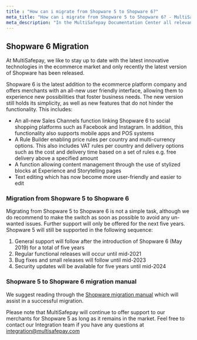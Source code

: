 ```yaml
---
title : "How can i migrate from Shopware 5 to Shopware 6?"
meta_title: "How can i migrate from Shopware 5 to Shopware 6? - MultiSafepay Documentation Center"
meta_description: "In the MultiSafepay Documentation Center all relevant information regarding our Plugins and API. As well as Support pages for Payment Method, Tools and General Questions. You can also find the contact details of our Support Team and Integration Team."
---
```


## Shopware 6 Migration

At MultiSafepay, we like to stay up to date with the latest innovative technologies in the ecommerce market and only recently the latest version of Shopware has been released.

Shopware 6 is the latest addition to the ecommerce platform company and offers merchants with an all-new user friendly interface, allowing them to experience new possibilities that foster business needs. The new version still holds its simplicity, as well as new features that do not hinder the functionality. This includes:

* An all-new Sales Channels function linking Shopware 6 to social shopping platforms such as Facebook and Instagram. In addition, this functionality also supports mobile apps and POS systems
* A Rule Builder enabling price rules per country and multi-currency options. This also includes VAT rules per country and delivery options such as the cost and delivery time based on a set of rules e.g. free delivery above a specified amount
* A function allowing content management through the use of stylized blocks at Experience and Storytelling pages
* Text editing which has now become more user-friendly and easier to edit

### Migration from Shopware 5 to Shopware 6

Migrating from Shopware 5 to Shopware 6 is not a simple task, although we do recommend to make the switch as soon as possible to avoid any un-wanted issues. Further support will only be offered for the next five years. Shopware 5 will still be supported in the following sequence:

1. General support will follow after the introduction of Shopware 6 (May 2019) for a total of five years
2. Regular functional releases will occur until mid-2021
3. Bug fixes and small releases will follow until mid-2023
4. Security updates will be available for five years until mid-2024

### Shopware 5 to Shopware 6 migration manual

We suggest reading through the [Shopware migration manual](https://docs.shopware.com/en/migration-en) which will assist in a successful migration.

Please note that MultiSafepay will continue to offer support to our merchants for Shopware 5 as long as it remains in the market. Feel free to contact our Integration team if you have any questions at <integration@multisafepay.com>